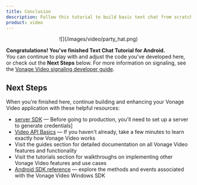```yaml
---
title: Conclusion
description: Follow this tutorial to build basic text chat from scratch using the Vonage Video API. It is the quickest way to build a proof of concept for this functionality on the video platform. 
product: video
---
```


<center>![](/images/video/party_hat.png)</center>

**Congratulations! You've finished Text Chat Tutorial for Android.**  
You can continue to play with and adjust the code you've developed here, or check out the **Next Steps** below. For more information on signaling, see the [Vonage Video signaling developer guide](/video/guides/signaling/).

## Next Steps

When you're finished here, continue building and enhancing your Vonage Video application with these helpful resources:

* [server SDK](/video/server-sdks/overview) — Before going to production, you'll need to set up a server to generate credentials]
* [Video API Basics](/developer/guides/basics) — If you haven't already, take a few minutes to learn exactly how Vonage Video works
* Visit the guides section for detailed documentation on all Vonage Video features and functionality
* Visit the tutorials section for walkthroughs on implementing other Vonage Video features and use cases
* [Android SDK reference](/sdk/stitch/video-android-reference/) — explore the methods and events associated with the Vonage Video Windows SDK

